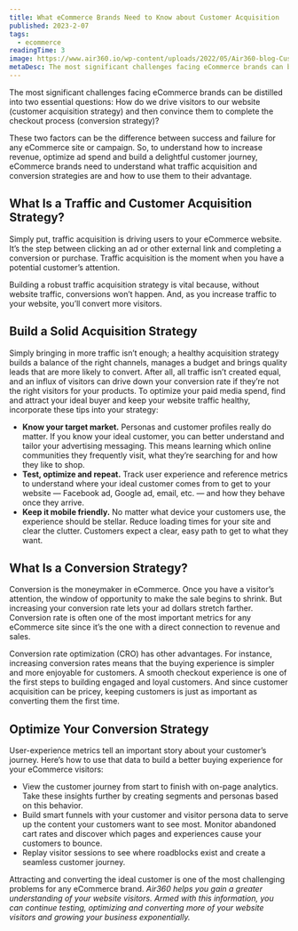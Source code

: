 ```yaml
---
title: What eCommerce Brands Need to Know about Customer Acquisition
published: 2023-2-07
tags: 
  - ecommerce
readingTime: 3
image: https://www.air360.io/wp-content/uploads/2022/05/Air360-blog-Customer-Acquisition-Strategy-1024x539.jpeg
metaDesc: The most significant challenges facing eCommerce brands can be distilled into two essential questions  How do we drive visitors to our website (customer acquisition strategy) and then convince them to complete the checkout process (conversion strategy)?
---
```


The most significant challenges facing eCommerce brands can be distilled into two essential questions: How do we drive visitors to our website (customer acquisition strategy) and then convince them to complete the checkout process (conversion strategy)?

These two factors can be the difference between success and failure for any eCommerce site or campaign. So, to understand how to increase revenue, optimize ad spend and build a delightful customer journey, eCommerce brands need to understand what traffic acquisition and conversion strategies are and how to use them to their advantage.

## What Is a Traffic and Customer Acquisition Strategy?
Simply put, traffic acquisition is driving users to your eCommerce website. It’s the step between clicking an ad or other external link and completing a conversion or purchase. Traffic acquisition is the moment when you have a potential customer’s attention.

Building a robust traffic acquisition strategy is vital because, without website traffic, conversions won’t happen. And, as you increase traffic to your website, you’ll convert more visitors.

## Build a Solid Acquisition Strategy
Simply bringing in more traffic isn’t enough; a healthy acquisition strategy builds a balance of the right channels, manages a budget and brings quality leads that are more likely to convert. After all, all traffic isn’t created equal, and an influx of visitors can drive down your conversion rate if they’re not the right visitors for your products. To optimize your paid media spend, find and attract your ideal buyer and keep your website traffic healthy, incorporate these tips into your strategy:

- **Know your target market.** Personas and customer profiles really do matter. If you know your ideal customer, you can better understand and tailor your advertising messaging. This means learning which online communities they frequently visit, what they’re searching for and how they like to shop.
- **Test, optimize and repeat.** Track user experience and reference metrics to understand where your ideal customer comes from to get to your website — Facebook ad, Google ad, email, etc. — and how they behave once they arrive.
- **Keep it mobile friendly.** No matter what device your customers use, the experience should be stellar. Reduce loading times for your site and clear the clutter. Customers expect a clear, easy path to get to what they want.

## What Is a Conversion Strategy?
Conversion is the moneymaker in eCommerce. Once you have a visitor’s attention, the window of opportunity to make the sale begins to shrink. But increasing your conversion rate lets your ad dollars stretch farther. Conversion rate is often one of the most important metrics for any eCommerce site since it’s the one with a direct connection to revenue and sales.

Conversion rate optimization (CRO) has other advantages. For instance, increasing conversion rates means that the buying experience is simpler and more enjoyable for customers. A smooth checkout experience is one of the first steps to building engaged and loyal customers. And since customer acquisition can be pricey, keeping customers is just as important as converting them the first time.

## Optimize Your Conversion Strategy
User-experience metrics tell an important story about your customer’s journey. Here’s how to use that data to build a better buying experience for your eCommerce visitors:

- View the customer journey from start to finish with on-page analytics. Take these insights further by creating segments and personas based on this behavior.
- Build smart funnels with your customer and visitor persona data to serve up the content your customers want to see most.
Monitor abandoned cart rates and discover which pages and experiences cause your customers to bounce.
- Replay visitor sessions to see where roadblocks exist and create a seamless customer journey.

Attracting and converting the ideal customer is one of the most challenging problems for any eCommerce brand. *Air360 helps you gain a greater understanding of your website visitors. Armed with this information, you can continue testing, optimizing and converting more of your website visitors and growing your business exponentially.*

